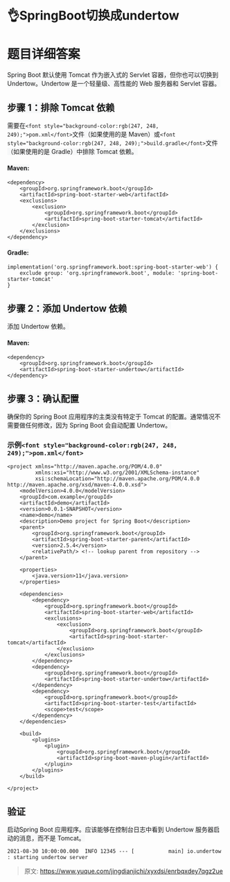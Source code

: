 # 👌SpringBoot切换成undertow

# <font style="background-color:rgb(247, 248, 249);">题目详细答案</font>
<font style="background-color:rgb(247, 248, 249);">Spring Boot 默认使用 Tomcat 作为嵌入式的 Servlet 容器，但你也可以切换到 Undertow。Undertow 是一个轻量级、高性能的 Web 服务器和 Servlet 容器。</font>

## <font style="background-color:rgb(247, 248, 249);">步骤 1：排除 Tomcat 依赖</font>
<font style="background-color:rgb(247, 248, 249);">需要在</font>`<font style="background-color:rgb(247, 248, 249);">pom.xml</font>`<font style="background-color:rgb(247, 248, 249);">文件（如果使用的是 Maven）或</font>`<font style="background-color:rgb(247, 248, 249);">build.gradle</font>`<font style="background-color:rgb(247, 248, 249);">文件（如果使用的是 Gradle）中排除 Tomcat 依赖。</font>

#### <font style="background-color:rgb(247, 248, 249);">Maven:</font>
```plain
<dependency>
    <groupId>org.springframework.boot</groupId>
    <artifactId>spring-boot-starter-web</artifactId>
    <exclusions>
        <exclusion>
            <groupId>org.springframework.boot</groupId>
            <artifactId>spring-boot-starter-tomcat</artifactId>
        </exclusion>
    </exclusions>
</dependency>
```

#### <font style="background-color:rgb(247, 248, 249);">Gradle:</font>
```plain
implementation('org.springframework.boot:spring-boot-starter-web') {
    exclude group: 'org.springframework.boot', module: 'spring-boot-starter-tomcat'
}
```

## <font style="background-color:rgb(247, 248, 249);">步骤 2：添加 Undertow 依赖</font>
<font style="background-color:rgb(247, 248, 249);">添加 Undertow 依赖。</font>

#### <font style="background-color:rgb(247, 248, 249);">Maven:</font>
```plain
<dependency>
    <groupId>org.springframework.boot</groupId>
    <artifactId>spring-boot-starter-undertow</artifactId>
</dependency>
```

## <font style="background-color:rgb(247, 248, 249);">步骤 3：确认配置</font>
<font style="background-color:rgb(247, 248, 249);">确保你的 Spring Boot 应用程序的主类没有特定于 Tomcat 的配置。通常情况不需要做任何修改，因为 Spring Boot 会自动配置 Undertow。</font>

### <font style="background-color:rgb(247, 248, 249);">示例</font>`<font style="background-color:rgb(247, 248, 249);">pom.xml</font>`


```plain
<project xmlns="http://maven.apache.org/POM/4.0.0"
         xmlns:xsi="http://www.w3.org/2001/XMLSchema-instance"
         xsi:schemaLocation="http://maven.apache.org/POM/4.0.0 http://maven.apache.org/xsd/maven-4.0.0.xsd">
    <modelVersion>4.0.0</modelVersion>
    <groupId>com.example</groupId>
    <artifactId>demo</artifactId>
    <version>0.0.1-SNAPSHOT</version>
    <name>demo</name>
    <description>Demo project for Spring Boot</description>
    <parent>
        <groupId>org.springframework.boot</groupId>
        <artifactId>spring-boot-starter-parent</artifactId>
        <version>2.5.4</version>
        <relativePath/> <!-- lookup parent from repository -->
    </parent>

    <properties>
        <java.version>11</java.version>
    </properties>

    <dependencies>
        <dependency>
            <groupId>org.springframework.boot</groupId>
            <artifactId>spring-boot-starter-web</artifactId>
            <exclusions>
                <exclusion>
                    <groupId>org.springframework.boot</groupId>
                    <artifactId>spring-boot-starter-tomcat</artifactId>
                </exclusion>
            </exclusions>
        </dependency>
        <dependency>
            <groupId>org.springframework.boot</groupId>
            <artifactId>spring-boot-starter-undertow</artifactId>
        </dependency>
        <dependency>
            <groupId>org.springframework.boot</groupId>
            <artifactId>spring-boot-starter-test</artifactId>
            <scope>test</scope>
        </dependency>
    </dependencies>

    <build>
        <plugins>
            <plugin>
                <groupId>org.springframework.boot</groupId>
                <artifactId>spring-boot-maven-plugin</artifactId>
            </plugin>
        </plugins>
    </build>

</project>
```

## <font style="background-color:rgb(247, 248, 249);">验证</font>
<font style="background-color:rgb(247, 248, 249);">启动Spring Boot 应用程序。应该能够在控制台日志中看到 Undertow 服务器启动的消息，而不是 Tomcat。</font>

```plain
2021-08-30 10:00:00.000  INFO 12345 --- [           main] io.undertow                                : starting undertow server
```



> 原文: <https://www.yuque.com/jingdianjichi/xyxdsi/enrbqxdey7qgz2ue>